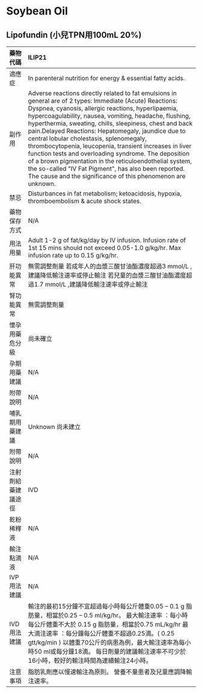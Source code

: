 # Soybean Oil

## Lipofundin \(小兒TPN用100mL 20%\)

| 藥物代碼 | ILIP21 |
| :--- | :--- |
| 適應症 | In parenteral nutrition for energy & essential fatty acids. |
| 副作用 | Adverse reactions directly related to fat emulsions in general are of 2 types: Immediate \(Acute\) Reactions: Dyspnea, cyanosis, allergic reactions, hyperlipaemia, hypercoagulability, nausea, vomiting, headache, flushing, hyperthermia, sweating, chills, sleepiness, chest and back pain.Delayed Reactions: Hepatomegaly, jaundice due to central lobular cholestasis, splenomegaly, thrombocytopenia, leucopenia, transient increases in liver function tests and overloading syndrome. The deposition of a brown pigmentation in the reticuloendothelial system, the so-called "IV Fat Pigment", has also been reported. The cause and the significance of this phenomenon are unknown. |
| 禁忌 | Disturbances in fat metabolism; ketoacidosis, hypoxia, thromboembolism & acute shock states. |
| 藥物保存方式 | N/A |
| 用法用量 | Adult 1-2 g of fat/kg/day by IV infusion. Infusion rate of 1st 15 mins should not exceed 0.05-1.0 g/kg/hr. Max infusion rate up to 0.15 g/kg/hr. |
| 肝功能異常 | 無需調整劑量  若成年人的血漿三酸甘油酯濃度超過3 mmol/L ,建議降低輸注速率或停止輸注 若兒童的血漿三酸甘油酯濃度超過1.7 mmol/L ,建議降低輸注速率或停止輸注 |
| 腎功能異常 | 無需調整劑量 |
| 懷孕用藥危分級 | 尚未確立 |
| 孕期用藥建議 | N/A |
| 附帶說明 | N/A |
| 哺乳期用藥建議 | Unknown 尚未建立 |
| 附帶說明 | N/A |
| 注射劑給藥建議途徑 | IVD |
| 乾粉稀釋液 | N/A |
| 輸注點滴液 | N/A |
| IVP 用法建議 | N/A |
| IVD 用法建議 | 輸注的最初15分鐘不宜超過每小時每公斤體重0.05 – 0.1 g 脂肪量，相當於0.25 – 0.5 ml/kg/hr。 最大輸注速率 ：每小時每公斤體重不大於 0.15 g 脂肪量，相當於0.75 mL/kg/hr 最大滴注速率 ：每分鐘每公斤體重不超過0.25滴。\( 0.25 gtt/kg/min \) 以體重70公斤的病患為例，最大輸注速率為每小時50 ml或每分鐘18滴。 每日劑量的建議輸注速率不可少於16小時，較好的輸注時間為連續輸注24小時。 |
| 注意事項 | 脂肪乳劑應以慢速輸注為原則。 營養不量患者及兒童應調降輸注速率。 |

